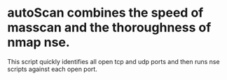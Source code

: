 # autoScan combines the speed of masscan and the thoroughness of nmap nse. 
This script quickly identifies all open tcp and udp ports and then runs nse scripts against each open port.
